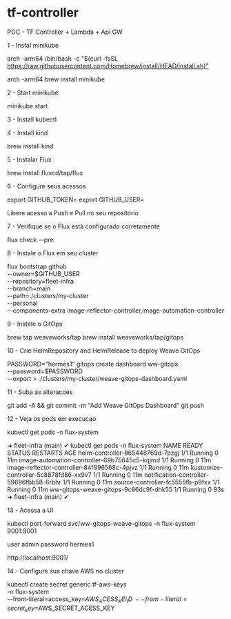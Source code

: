 # tf-controller
POC - TF Controller + Lambda + Api GW

1 - Instal minikube

arch -arm64 /bin/bash -c "$(curl -fsSL <https://raw.githubusercontent.com/Homebrew/install/HEAD/install.sh)">

arch -arm64 brew install minikube

2 - Start minikube

minikube start

3 - Install kubectl

4 - Install kind

brew install kind


5 - Instalar Flux

brew install fluxcd/tap/flux

6 - Configure seus acessos

export GITHUB_TOKEN=<your-token>
export GITHUB_USER=<your-username>

Libere acesso a Push e Pull no seu repositório

7 - Verifique se o Flux está configurado corretamente

flux check --pre

8 - Instale o Flux em seu cluster

flux bootstrap github \
  --owner=$GITHUB_USER \
  --repository=fleet-infra \
  --branch=main \
  --path=./clusters/my-cluster \
  --personal \
  --components-extra image-reflector-controller,image-automation-controller


9 - Instale o GitOps

brew tap weaveworks/tap
brew install weaveworks/tap/gitops

10 - Crie  HelmRepository and HelmRelease to deploy Weave GitOps

PASSWORD="hermes1"
gitops create dashboard ww-gitops \
  --password=$PASSWORD \
  --export > ./clusters/my-cluster/weave-gitops-dashboard.yaml

11 - Suba as alteracoes

git add -A && git commit -m "Add Weave GitOps Dashboard"
git push

12 - Veja os pods em execucao

kubectl get pods -n flux-system

➜ fleet-infra (main) ✔ kubectl get pods -n flux-system
NAME                                           READY   STATUS    RESTARTS   AGE
helm-controller-865448769d-7pzgj               1/1     Running   0          11m
image-automation-controller-69b75845c5-kqjmd   1/1     Running   0          11m
image-reflector-controller-84f896568c-4pjvz    1/1     Running   0          11m
kustomize-controller-5c8878fd86-xx9v7          1/1     Running   0          11m
notification-controller-59696fbb58-6rbhr       1/1     Running   0          11m
source-controller-fc5555fb-p9fxx               1/1     Running   0          11m
ww-gitops-weave-gitops-9c86dc9f-dhk55          1/1     Running   0          93s
➜ fleet-infra (main) ✔ 

13 - Acessa a UI

kubectl port-forward svc/ww-gitops-weave-gitops -n flux-system 9001:9001

user admin
password hermes1

http://localhost:9001/

14 - Configure sua chave AWS no cluster

kubectl create secret generic tf-aws-keys \
-n flux-system \
--from-literal=access_key=$AWS_ACESS_KEI_ID \
--from-literal=secret_key=$AWS_SECRET_ACESS_KEY